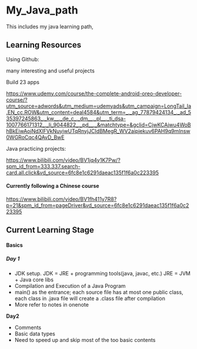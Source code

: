 # My_Java_path
This includes my java learning path, 



## Learning Resources

Using Github: 

many interesting and useful projects



Build 23 apps 

https://www.udemy.com/course/the-complete-android-oreo-developer-course/?utm_source=adwords&utm_medium=udemyads&utm_campaign=LongTail_la.EN_cc.ROW&utm_content=deal4584&utm_term=_._ag_77879424134_._ad_535397245863_._kw__._de_c_._dm__._pl__._ti_dsa-1007766171312_._li_9044822_._pd__._&matchtype=&gclid=CjwKCAjwu4WoBhBkEiwAojNdXlFVkNuyjwUTqRnyjJCIdBMegR_WV2aipjekuv6PAH9q9mInsw0WGRoCqc4QAvD_BwE



Java practicing projects:

https://www.bilibili.com/video/BV1jq4y1K7Pw/?spm_id_from=333.337.search-card.all.click&vd_source=6fc8e1c6291daeac135f1f6a0c223395

#### Currently following a Chinese course

https://www.bilibili.com/video/BV1fh411y7R8?p=21&spm_id_from=pageDriver&vd_source=6fc8e1c6291daeac135f1f6a0c223395





## Current Learning Stage

#### Basics

##### Day 1

* JDK setup. JDK = JRE + programming tools(java, javac, etc.) JRE = JVM + Java core libs
* Compilation and Execution of a Java Program
* main() as the entrance; each source file has at most one public class, each class in .java file will create a .class file after compilation
* More refer to notes in onenote  

**Day2**

* Comments
* Basic data types
* Need to speed up and skip most of the too basic contents
